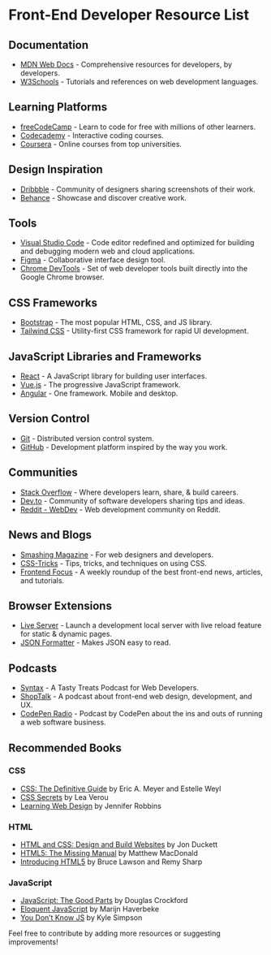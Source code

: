 # Front-End Developer Resource List

## Documentation

- [MDN Web Docs](https://developer.mozilla.org/) - Comprehensive resources for developers, by developers.
- [W3Schools](https://www.w3schools.com/) - Tutorials and references on web development languages.

## Learning Platforms

- [freeCodeCamp](https://www.freecodecamp.org/) - Learn to code for free with millions of other learners.
- [Codecademy](https://www.codecademy.com/) - Interactive coding courses.
- [Coursera](https://www.coursera.org/) - Online courses from top universities.

## Design Inspiration

- [Dribbble](https://dribbble.com/) - Community of designers sharing screenshots of their work.
- [Behance](https://www.behance.net/) - Showcase and discover creative work.

## Tools

- [Visual Studio Code](https://code.visualstudio.com/) - Code editor redefined and optimized for building and debugging modern web and cloud applications.
- [Figma](https://www.figma.com/) - Collaborative interface design tool.
- [Chrome DevTools](https://developer.chrome.com/docs/devtools/) - Set of web developer tools built directly into the Google Chrome browser.

## CSS Frameworks

- [Bootstrap](https://getbootstrap.com/) - The most popular HTML, CSS, and JS library.
- [Tailwind CSS](https://tailwindcss.com/) - Utility-first CSS framework for rapid UI development.

## JavaScript Libraries and Frameworks

- [React](https://reactjs.org/) - A JavaScript library for building user interfaces.
- [Vue.js](https://vuejs.org/) - The progressive JavaScript framework.
- [Angular](https://angular.io/) - One framework. Mobile and desktop.

## Version Control

- [Git](https://git-scm.com/) - Distributed version control system.
- [GitHub](https://github.com/) - Development platform inspired by the way you work.

## Communities

- [Stack Overflow](https://stackoverflow.com/) - Where developers learn, share, & build careers.
- [Dev.to](https://dev.to/) - Community of software developers sharing tips and ideas.
- [Reddit - WebDev](https://www.reddit.com/r/webdev/) - Web development community on Reddit.

## News and Blogs

- [Smashing Magazine](https://www.smashingmagazine.com/) - For web designers and developers.
- [CSS-Tricks](https://css-tricks.com/) - Tips, tricks, and techniques on using CSS.
- [Frontend Focus](https://frontendfoc.us/) - A weekly roundup of the best front-end news, articles, and tutorials.

## Browser Extensions

- [Live Server](https://marketplace.visualstudio.com/items?itemName=ritwickdey.LiveServer) - Launch a development local server with live reload feature for static & dynamic pages.
- [JSON Formatter](https://chrome.google.com/webstore/detail/json-formatter/caldlfenjcocbplhbkmllhccooieepaj) - Makes JSON easy to read.

## Podcasts

- [Syntax](https://syntax.fm/) - A Tasty Treats Podcast for Web Developers.
- [ShopTalk](https://shoptalkshow.com/) - A podcast about front-end web design, development, and UX.
- [CodePen Radio](https://blog.codepen.io/radio/) - Podcast by CodePen about the ins and outs of running a web software business.

## Recommended Books

### CSS

- [CSS: The Definitive Guide](https://www.oreilly.com/library/view/css-the-definitive/9781449325053/) by Eric A. Meyer and Estelle Weyl
- [CSS Secrets](https://www.goodreads.com/book/show/23665761-css-secrets) by Lea Verou
- [Learning Web Design](https://www.oreilly.com/library/view/learning-web-design/9781491960196/) by Jennifer Robbins

### HTML

- [HTML and CSS: Design and Build Websites](https://www.goodreads.com/book/show/11478240-html-and-css) by Jon Duckett
- [HTML5: The Missing Manual](https://www.oreilly.com/library/view/html5-the-missing/9781449310325/) by Matthew MacDonald
- [Introducing HTML5](https://www.apress.com/gp/book/9781484219158) by Bruce Lawson and Remy Sharp

### JavaScript

- [JavaScript: The Good Parts](https://www.oreilly.com/library/view/javascript-the-good/9780596517748/) by Douglas Crockford
- [Eloquent JavaScript](https://eloquentjavascript.net/) by Marijn Haverbeke
- [You Don’t Know JS](https://github.com/getify/You-Dont-Know-JS) by Kyle Simpson

Feel free to contribute by adding more resources or suggesting improvements!
